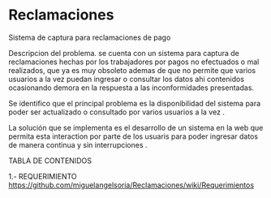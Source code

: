 # Reclamaciones
Sistema de captura para reclamaciones de pago

Descripcion del problema.
se cuenta con un sistema para captura de reclamaciones hechas por los trabajadores por pagos no efectuados o mal realizados, que ya es muy obsoleto ademas de que no permite que varios usuarios a la vez puedan ingresar o consultar los datos ahi contenidos ocasionando demora en la respuesta a las inconformidades presentadas.

Se identifico que el principal problema es la  disponibilidad del sistema para poder ser actualizado o consultado por varios usuarios  a la vez .

La solución que se implementa es el desarrollo de un sistema  en la web que permita esta interaction por parte de los usuaris para poder ingresar datos de manera continua y sin interrupciones .

TABLA DE CONTENIDOS

  1.- REQUERIMIENTO
https://github.com/miguelangelsoria/Reclamaciones/wiki/Requerimientos

